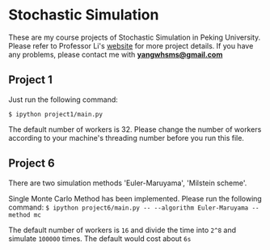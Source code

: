 # Stochastic Simulation
These are my course projects of Stochastic Simulation in Peking University. Please refer to Professor Li's [website](http://dsec.pku.edu.cn/~tieli/) for more project details. If you have any problems, please contact me with **yangwhsms@gmail.com**
## Project 1
Just run the following command:

`$ ipython project1/main.py`

The default number of workers is 32. Please change the number of workers according to your machine's threading number before you run this file.

## Project 6
There are two simulation methods 'Euler-Maruyama', 'Milstein scheme'.

Single Monte Carlo Method has been implemented. Please run the following command:
`$ ipython project6/main.py -- --algorithm Euler-Maruyama --method mc`

The default number of workers is `16` and divide the time into `2^8` and simulate `100000` times. The default would cost about `6s`
